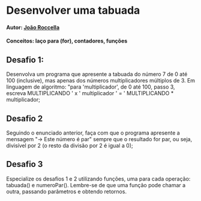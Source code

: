 # Desenvolver uma tabuada

#### Autor: [João Roccella](https://github.com/JoaoRoccella)

#### Conceitos: laço para (for), contadores, funções

## Desafio 1:

Desenvolva um programa que apresente a tabuada do número 7 de 0 até 100 (inclusive), mas apenas dos números multiplicadores múltiplos de 3. Em linguagem de algoritmo: "para 'multiplicador', de 0 até 100, passo 3, escreva MULTIPLICANDO ' x ' multiplicador ' = ' MULTIPLICANDO * multiplicador;

## Desafio 2

Seguindo o enunciado anterior, faça com que o programa apresente a mensagem "-> Este número é par" sempre que o resultado for par, ou seja, divisível por 2 (o resto da divisão por 2 é igual a 0);

## Desafio 3
 
Especialize os desafios 1 e 2 utilizando funções, uma para cada operação: tabuada() e numeroPar(). Lembre-se de que uma função pode chamar a outra, passando parâmetros e obtendo retornos.
